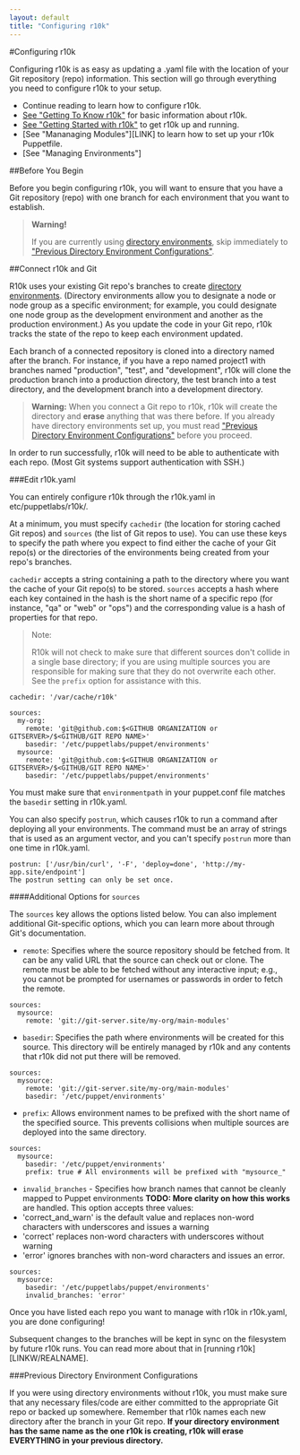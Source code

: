```yaml
---
layout: default
title: "Configuring r10k"
---
```


[direnv]: /puppet/4.0/reference/environments.html
[direnv_setup]: /puppet/4.0/reference/environments_creating.html

[gettingstarted]: ./gettingstarted_r10k.html
[gettingtoknow]: ./index.html

#Configuring r10k

Configuring r10k is as easy as updating a .yaml file with the location of your Git repository (repo) information. This section will go through everything you need to configure r10k to your setup. 

* Continue reading to learn how to configure r10k.
* [See "Getting To Know r10k"][gettingtoknow] for basic information about r10k.
* [See "Getting Started with r10k"][gettingstarted] to get r10k up and running.
* [See "Mananaging Modules"][LINK] to learn how to set up your r10k Puppetfile.
* [See "Managing Environments"]


##Before You Begin

Before you begin configuring r10k, you will want to ensure that you have a Git repository (repo) with one branch for each environment that you want to establish. 

>**Warning!** 
>
>If you are currently using [directory environments](direnv), skip immediately to ["Previous Directory Environment Configurations"](#previous-directory-environment-configurations). 


##Connect r10k and Git

R10k uses your existing Git repo's branches to create [directory environments]((direnv)). (Directory environments allow you to designate a node or node group as a specific environment; for example, you could designate one node group as the development environment and another as the production environment.) As you update the code in your Git repo, r10k tracks the state of the repo to keep each environment updated.

Each branch of a connected repository is cloned into a directory named after the branch. For instance, if you have a repo named project1 with branches named "production", "test", and "development", r10k will clone the production branch into a production directory, the test branch into a test directory, and the development branch into a development directory.

>**Warning:** When you connect a Git repo to r10k, r10k will create the directory and **erase** anything that was there before. If you already have directory environments set up, you must read ["Previous Directory Environment Configurations"](#previous-directory-environment-configurations) before you proceed.

In order to run successfully, r10k will need to be able to authenticate with each repo. (Most Git systems support authentication with SSH.)

###Edit r10k.yaml

You can entirely configure r10k through the r10k.yaml in etc/puppetlabs/r10k/. 

At a minimum, you must specify `cachedir` (the location for storing cached Git repos) and `sources` (the list of Git repos to use). You can use these keys to specify the path where you expect to find either the cache of your Git repo(s) or the directories of the environments being created from your repo's branches.

`cachedir` accepts a string containing a path to the directory where you want the cache of your Git repo(s) to be stored. `sources` accepts a hash where each key contained in the hash is the short name of a specific repo (for instance, "qa" or "web" or "ops") and the corresponding value is a hash of properties for that repo.

>Note:
>
>R10k will not check to make sure that different sources don't collide in a single base directory; if you are using multiple sources you are responsible for making sure that they do not overwrite each other. See the `prefix` option for assistance with this.

~~~
cachedir: '/var/cache/r10k'

sources:
  my-org:
    remote: 'git@github.com:$<GITHUB ORGANIZATION or GITSERVER>/$<GITHUB/GIT REPO NAME>'
    basedir: '/etc/puppetlabs/puppet/environments'
  mysource:
    remote: 'git@github.com:$<GITHUB ORGANIZATION or GITSERVER>/$<GITHUB/GIT REPO NAME>'
    basedir: '/etc/puppetlabs/puppet/environments'
~~~

You must make sure that `environmentpath` in your puppet.conf file matches the `basedir` setting in r10k.yaml.

You can also specify `postrun`, which causes r10k to run a command after deploying all your environments. The command must be an array of strings that is used as an argument vector, and you can't specify `postrun` more than one time in r10k.yaml.

~~~
postrun: ['/usr/bin/curl', '-F', 'deploy=done', 'http://my-app.site/endpoint']
The postrun setting can only be set once.
~~~

####Additional Options for `sources`

The `sources` key allows the options listed below. You can also implement additional Git-specific options, which you can learn more about through Git's documentation.

* `remote`: Specifies where the source repository should be fetched from. It can be any valid URL that the source can check out or clone. The remote must be able to be fetched without any interactive input; e.g., you cannot be prompted for usernames or passwords in order to fetch the remote.

~~~
sources:
  mysource:
    remote: 'git://git-server.site/my-org/main-modules'
~~~

* `basedir`: Specifies the path where environments will be created for this source. This directory will be entirely managed by r10k and any contents that r10k did not put there will be removed. 

~~~
sources:
  mysource:
    remote: 'git://git-server.site/my-org/main-modules'
    basedir: '/etc/puppet/environments'
~~~

* `prefix`: Allows environment names to be prefixed with the short name of the specified source. This prevents collisions when multiple sources are deployed into the same directory.

~~~
sources:
  mysource:
    basedir: '/etc/puppet/environments'
    prefix: true # All environments will be prefixed with "mysource_"
~~~

* `invalid_branches` - Specifies how branch names that cannot be cleanly mapped to Puppet environments **TODO: More clarity on how this works** are handled. This option accepts three values: 
* 'correct_and_warn' is the default value and replaces non-word characters with underscores and issues a warning
* 'correct' replaces non-word characters with underscores without warning
* 'error' ignores branches with non-word characters and issues an error.

~~~
sources:
  mysource:
    basedir: '/etc/puppetlabs/puppet/environments'
    invalid_branches: 'error'
~~~

Once you have listed each repo you want to manage with r10k in r10k.yaml,  you are done configuring!

Subsequent changes to the branches will be kept in sync on the filesystem by future r10k runs. You can read more about that in [running r10k][LINKW/REALNAME].

###Previous Directory Environment Configurations

If you were using directory environments without r10k, you must make sure that any necessary files/code are either committed to the appropriate Git repo or backed up somewhere. Remember that r10k names each new directory after the branch in your Git repo. **If your directory environment has the same name as the one r10k is creating, r10k will erase EVERYTHING in your previous directory.**
